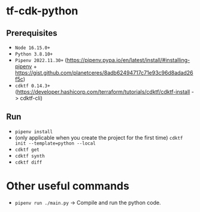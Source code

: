 # tf-cdk-python

## Prerequisites

- ```Node 16.15.0+```
- ```Python 3.8.10+```
- ```Pipenv 2022.11.30+``` (https://pipenv.pypa.io/en/latest/install/#installing-pipenv + https://gist.github.com/planetceres/8adb62494717c71e93c96d8adad26f5c)
- ```cdktf 0.14.3+``` (https://developer.hashicorp.com/terraform/tutorials/cdktf/cdktf-install -> cdktf-cli)

## Run

- ```pipenv install```
- (only applicable when you create the project for the first time) ```cdktf init --template=python --local``` 
- ```cdktf get```
- ```cdktf synth```
- ```cdktf diff```

# Other useful commands

- ```pipenv run ./main.py``` -> Compile and run the python code.
